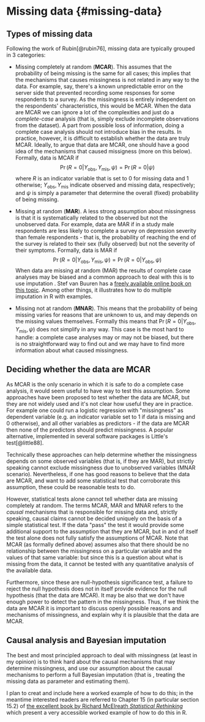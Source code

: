 # Missing data {#missing-data}


## Types of missing data

Following the work of Rubin[@rubin76], missing data are typically grouped in 3 categories:

- Missing completely at random (**MCAR**). This assumes that the probability of being missing is the same for all cases; this implies that the mechanisms that causes missingness is not related in any way to the data. For example, say, there's a known unpredictable error on the server side that prevented recording some responses for some respondents to a survey. As the missingness is entirely independent on the respondents' characteristics, this would be MCAR. When the data are MCAR we can ignore a lot of the complexities and just do a _complete-case_ analysis (that is, simply exclude incomplete observations from the dataset). A part from possible loss of information, doing a complete case analysis should not introduce bias in the results. In practice, however, it is difficult to establish whether the data are truly MCAR. Ideally, to argue that data are MCAR,  one should have a good idea of the mechanisms that caused missigness (more on this below). Formally, data is MCAR if $$
\Pr(R=0|Y_\mathrm{obs},Y_\mathrm{mis},\psi) = \Pr(R=0|\psi)
$$ where $R$ is an indicator variable that is set to 0 for missing data and 1 otherwise; $Y_\mathrm{obs},Y_\mathrm{mis}$ indicate observed and missing data, respectively; and $\psi$ is simply a parameter that determine the overall (fixed) probability of being missing.

- Missing at random (**MAR**). A less strong assumption about missingness is that it is systematically related to the observed but not the unobserved data. For example, data are MAR if in a study male respondents are less likely to complete a survey on depression severity than female respondents - that is, the probability of reaching the end of the survey is related to their sex (fully observed) but not the severity of their symptoms. Formally, data is MAR if $$
\Pr(R=0|Y_\mathrm{obs},Y_\mathrm{mis},\psi) = \Pr(R=0|Y_\mathrm{obs},\psi)
$$ When data are missing at random (MAR) the results of complete case analyses may be biased and a common approach to deal with this is to use imputation . Stef van Buuren has a [freely available online book on this topic](https://stefvanbuuren.name/fimd/). Among other things, it illustrates how to do multiple imputation in R with examples.

- Missing not at random (**MNAR**). This means that the probability of being missing varies for reasons that are unknown to us, and may depends on the missing values themselves. Formally this means that $\Pr(R=0|Y_\mathrm{obs},Y_\mathrm{mis},\psi)$ does not simplify in any way. This case is the most hard to handle: a complete case analyses may or may not be biased, but there is no straightforward way to find out and we may have to find more information about what caused missingness. 


## Deciding whether the data are MCAR

As MCAR is the only scenario in which it is safe to do a complete case analysis, it would seem useful to have way to test this assumption. Some approaches have been proposed to test whether the data are MCAR, but they are not widely used and it's not clear how useful they are in practice. For example one could run a logistic regression with "missingness" as dependent variable (e.g. an indicator variable set to 1 if data is missing and 0 otherwise), and all other variables as predictors - if the data are MCAR then none of the predictors should predict missingness. A popular alternative, implemented in several software packages is Little's test[@little88]. 

Technically these approaches can help determine whether the missingness depends on some observed variables (that is, if they are MAR), but strictly speaking cannot exclude missingness due to unobserved variables (MNAR scenario). Nevertheless, if one has good reasons to believe that the data are MCAR, and want to add some statistical test that corroborate this assumption, these could be reasonable tests to do.

However, statistical tests alone cannot tell whether data are missing completely at random. The terms MCAR, MAR and MNAR refers to the _causal_ mechanisms that is responsible for missing data and, strictly speaking, causal claims cannot be decided uniquely on the basis of a simple statistical test. If the data "pass" the test it would provide some additional support to the assumption that they are MCAR, but in and of itself the test alone does not fully satisfy the assumptions of MCAR. Note that MCAR (as formally defined above) assumes also that there should be no relationship between the missingness on a particular variable and the values of that same variable: but since this is a question about what is missing from the data, it cannot be tested with any quantitative analysis of the available data.

Furthermore, since these are null-hypothesis significance test, a failure to reject the null hypothesis does not in itself provide evidence for the null hypothesis (that the data are MCAR). It may be also that we don't have enough power to detect the pattern in the missingness. Thus, if we think the data are MCAR it is important to discuss openly possible reasons and mechanisms of missingness, and explain why it is plausible that the data are MCAR. 



## Causal analysis and Bayesian imputation

The best and most principled approach to deal with missingness (at least in my opinion) is to think hard about the causal mechanisms that may determine missingness, and use our assumption about the causal mechanisms to perform a full Bayesian imputation (that is , treating the missing data as parameter and estimating them). 

I plan to creat and include here a worked example of how to do this; in the meantime interested readers are referred to Chapter 15 (in particular section 15.2) of [the excellent book by Richard McElreath _Statistical Rethinking_](https://xcelab.net/rm/statistical-rethinking/) which present a very accessible worked example of how to do this in R.




